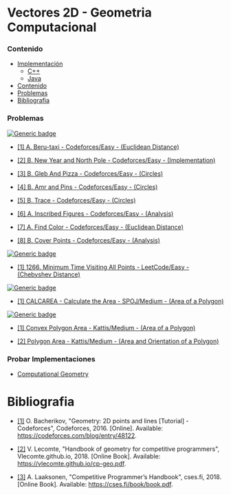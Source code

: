 # Vectores 2D - Geometria Computacional

### Contenido

* [Implementación](#)
    * [C++](#)
    * [Java](#)
* [Contenido](#contenido)
* [Problemas](#problemas)
* [Bibliografia](#bibliografia)

### Problemas

[![Generic badge](https://img.shields.io/badge/CodeForces-Easy-green.svg)](https://codeforces.com/problemset)

* [[1] A. Beru-taxi - Codeforces/Easy - (Euclidean Distance)](https://codeforces.com/contest/706/problem/A)

* [[2] B. New Year and North Pole - Codeforces/Easy - (Implementation)](https://codeforces.com/problemset/problem/750/B)

* [[3] B. Gleb And Pizza - Codeforces/Easy - (Circles)](https://codeforces.com/contest/842/problem/B)

* [[4] B. Amr and Pins - Codeforces/Easy - (Circles)](https://codeforces.com/problemset/problem/507/B)

* [[5] B. Trace - Codeforces/Easy - (Circles)](https://codeforces.com/problemset/problem/157/B)

* [[6] A. Inscribed Figures - Codeforces/Easy - (Analysis)](https://codeforces.com/problemset/problem/1156/A)

* [[7] A. Find Color - Codeforces/Easy - (Euclidean Distance)](https://codeforces.com/problemset/problem/40/A)

* [[8] B. Cover Points - Codeforces/Easy - (Analysis)](https://codeforces.com/problemset/problem/1047/B)

[![Generic badge](https://img.shields.io/badge/LeetCode-Easy-green.svg)](https://leetcode.com/problemset/all/?topicSlugs=geometry&difficulty=Easy)

* [[1] 1266. Minimum Time Visiting All Points - LeetCode/Easy - (Chebyshev Distance)](https://leetcode.com/problems/minimum-time-visiting-all-points/)

[![Generic badge](https://img.shields.io/badge/SPOJ-Medium-yellow.svg)](https://www.spoj.com/problems/classical/)

* [[1] CALCAREA - Calculate the Area - SPOJ/Medium - (Area of a Polygon)](https://www.spoj.com/problems/CALCAREA/)

[![Generic badge](https://img.shields.io/badge/Kattis-Medium-yellow.svg)](https://open.kattis.com/problems)

* [[1] Convex Polygon Area - Kattis/Medium - (Area of a Polygon)](https://open.kattis.com/problems/convexpolygonarea)

* [[2] Polygon Area - Kattis/Medium - (Area and Orientation of a Polygon)](https://open.kattis.com/problems/polygonarea)

### Probar Implementaciones

* [Computational Geometry](https://onlinejudge.u-aizu.ac.jp/courses/library/4/CGL/all)

# Bibliografia

* [[1]](https://codeforces.com/blog/entry/48122) O. Bacherikov, "Geometry: 2D points and lines [Tutorial] - Codeforces", Codeforces, 2016. [Online]. Available: https://codeforces.com/blog/entry/48122.

* [[2]](https://vlecomte.github.io/cp-geo.pdf) V. Lecomte, "Handbook of geometry for competitive programmers", Vlecomte.github.io, 2018. [Online Book]. Available: https://vlecomte.github.io/cp-geo.pdf.

* [[3]](https://cses.fi/book/book.pdf) A. Laaksonen, "Competitive Programmer’s Handbook", cses.fi, 2018. [Online Book]. Available: https://cses.fi/book/book.pdf.